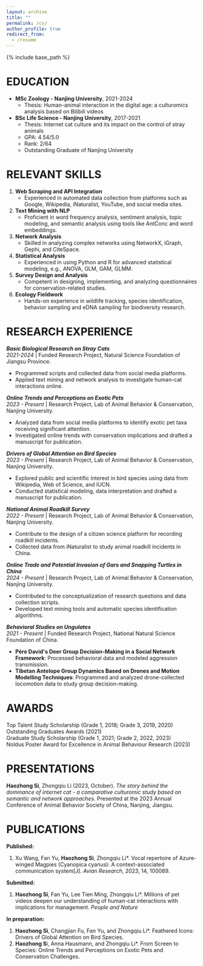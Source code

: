```yaml
---
layout: archive
title: ""
permalink: /cv/
author_profile: true
redirect_from:
  - /resume
---
```


{% include base_path %}


EDUCATION
======
* **MSc Zoology - Nanjing University**, 2021-2024  
    - Thesis: Human-animal interaction in the digital age: a culturomics analysis based on Bilibili videos  
* **BSc Life Science - Nanjing University**, 2017-2021  
    - Thesis: Internet cat culture and its impact on the control of stray animals  
    - GPA: 4.54/5.0
    - Rank: 2/64  
    - Outstanding Graduate of Nanjing University   

RELEVANT SKILLS
======
1. **Web Scraping and API Integration**  
    - Experienced in automated data collection from platforms such as Google, Wikipedia, iNaturalist, YouTube, and social media sites.  
2. **Text Mining with NLP**  
    - Proficient in word frequency analysis, sentiment analysis, topic modeling, and semantic analysis using tools like AntConc and word embeddings.  
3. **Network Analysis**  
    - Skilled in analyzing complex networks using NetworkX, iGraph, Gephi, and CiteSpace.  
4. **Statistical Analysis**  
    - Experienced in using Python and R for advanced statistical modeling, e.g., ANOVA, GLM, GAM, GLMM.  
5. **Survey Design and Analysis**
    - Competent in designing, implementing, and analyzing questionnaires for conservation-related studies.  
6. **Ecology Fieldwork**
    - Hands-on experience in wildlife tracking, species identification, behavior sampling and eDNA sampling for biodiversity research.

RESEARCH EXPERIENCE
======  
**_Basic Biological Research on Stray Cats_**   
_2021-2024_ | Funded Research Project, Natural Science Foundation of Jiangsu Province.  
- Programmed scripts and collected data from social media platforms.  
- Applied text mining and network analysis to investigate human-cat interactions online.

**_Online Trends and Perceptions on Exotic Pets_**  
_2023 - Present_ | Research Project, Lab of Animal Behavior & Conservation, Nanjing University.  
- Analyzed data from social media platforms to identify exotic pet taxa receiving significant attention.  
- Investigated online trends with conservation implications and drafted a manuscript for publication.  

**_Drivers of Global Attention on Bird Species_**  
_2023 - Present_ | Research Project, Lab of Animal Behavior & Conservation, Nanjing University.  
- Explored public and scientific interest in bird species using data from Wikipedia, Web of Science, and IUCN.  
- Conducted statistical modeling, data interpretation and drafted a manuscript for publication.  

**_National Animal Roadkill Survey_**  
_2022 - Present_ | Research Project, Lab of Animal Behavior & Conservation, Nanjing University.  
- Contribute to the design of a citizen science platform for recording roadkill incidents.  
- Collected data from iNaturalist to study animal roadkill incidents in China.  

**_Online Trade and Potential Invasion of Gars and Snapping Turtles in China_**  
_2024 - Present_ | Research Project, Lab of Animal Behavior & Conservation, Nanjing University.  
- Contributed to the conceptualization of research questions and data collection scripts.  
- Developed text mining tools and automatic species identification algorithms.

**_Behavioral Studies on Ungulates_**  
_2021 - Present_ | Funded Research Project, National Natural Science Foundation of China.  
- **Père David's Deer Group Decision-Making in a Social Network Framework**: Processed behavioral data and modeled aggression transmission.  
- **Tibetan Antelope Group Dynamics Based on Drones and Motion Modelling Techniques**: Programmed and analyzed drone-collected locomotion data to study group decision-making.  

AWARDS
======
Top Talent Study Scholarship (Grade 1, 2018; Grade 3, 2019, 2020)  
Outstanding Graduates Awards (2021)  
Graduate Study Scholarship (Grade 1, 2021; Grade 2, 2022, 2023)  
Noldus Poster Award for Excellence in Animal Behaviour Research (2023)  

PRESENTATIONS
======
**Haozhong Si**, Zhongqiu Li (2023, October). _The story behind the dominance of internet cat - a comparative culturomic study based on semantic and network approaches._ Presented at the 2023 Annual Conference of Animal Behavior Society of China, Nanjing, Jiangsu.

PUBLICATIONS
======
**Published:**
1.  Xu Wang, Fan Yu, **Haozhong Si**, Zhongqiu Li*. Vocal repertoire of Azure-winged Magpies (Cyanopica cyanus): A context-associated communication system[J]. _Avian Research_, 2023, 14, 100089. 

**Submitted:**
1. **Haozhong Si**, Fan Yu, Lee Tien Ming, Zhongqiu Li*. Millions of pet videos deepen our understanding of human-cat interactions with implications for management. _People and Nature_

**In preparation:**
1. **Haozhong Si**, Changjian Fu, Fan Yu, and Zhongqiu Li*. Feathered Icons: Drivers of Global Attention on Bird Species.
2. **Haozhong S**i, Anna Hausmann, and Zhongqiu Li*. From Screen to Species: Online Trends and Perceptions on Exotic Pets and Conservation Challenges.

